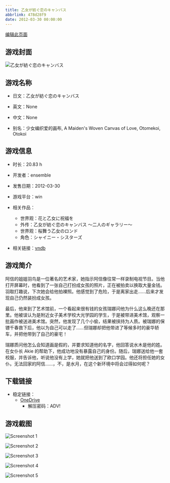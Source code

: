 ```yaml
---
title: 乙女が紡ぐ恋のキャンバス
abbrlink: 478d28f9
date: 2012-03-30 00:00:00
---
```

[编辑此页面](https://github.com/ACG-3/ADV3-source/blob/main/source/_posts/games/%E4%B9%99%E5%A5%B3%E3%81%8C%E7%B4%A1%E3%81%90%E6%81%8B%E3%81%AE%E3%82%AD%E3%83%A3%E3%83%B3%E3%83%90%E3%82%B9%20%EF%BD%9E%E4%BA%8C%E4%BA%BA%E3%81%AE%E3%82%AE%E3%83%A3%E3%83%A9%E3%83%AA%E3%83%BC%EF%BD%9E.md)

## 游戏封面

![乙女が紡ぐ恋のキャンバス](https://pan.timero.xyz/onedrive/img_lib_001/%E4%B9%99%E5%A5%B3%E3%81%8C%E7%B4%A1%E3%81%90%E6%81%8B%E3%81%AE%E3%82%AD%E3%83%A3%E3%83%B3%E3%83%90%E3%82%B9%20%EF%BD%9E%E4%BA%8C%E4%BA%BA%E3%81%AE%E3%82%AE%E3%83%A3%E3%83%A9%E3%83%AA%E3%83%BC%EF%BD%9E_cover.avif)


## 游戏名称

- 日文：乙女が紡ぐ恋のキャンバス
- 英文：None
- 中文：None

- 别名：少女编织爱的画布, A Maiden's Woven Canvas of Love, Otomekoi, Otokoi


## 游戏信息

- 时长：20.83 h
- 开发者：ensemble
- 发售日期：2012-03-30
- 游戏平台：win
- 相关作品：
   - 世界观：花と乙女に祝福を
   - 外传：乙女が紡ぐ恋のキャンバス ～二人のギャラリー～
   - 世界观：桜舞う乙女のロンド
   - 角色：シャイニー・シスターズ

- 相关链接：[vndb](https://vndb.org/v7794)


## 游戏简介

阿信的姐姐羽鸟是一位著名的艺术家，她指示阿信像往常一样录制电视节目。当他打开屏幕时，他看到了一张自己打扮成女孩的照片，正在被拍卖以换取大量金钱。羽取打趣说，下次她会给他拍裸照。他感觉到了危险，于是离家出走......后来才发现自己仍然装扮成女孩。

最后，他来到了艺术馆前，一个看起来很有钱的女孩瑞娜问他为什么这么晚还在那里。他被误认为是附近女子美术学校大光学园的学生，于是被带进美术馆，观察一批画作被送进美术馆。突然，他发现了几个小偷，结果被挟持为人质。被瑞娜的保镖千春救下后，他以为自己可以走了......但瑞娜却把他带进了等候多时的豪华轿车，并把他带到了自己的豪宅！

瑞娜质问他怎么会知道画是假的，并要求知道他的名字，他回答说水木是他的姓。在女仆长 Akie 的帮助下，他成功地没有暴露自己的身份。随后，瑞娜送给他一套校服，并告诉他，听说他没有上学，她就把他送到了欧口学园。他还将担任她的女仆。无法回家的阿信......，不，是水月，在这个新环境中将会过得如何呢？




## 下载链接

- 稳定链接：
    - [OneDrive](https://pan.timero.xyz/onedrive/adv_lib_001/%E4%B9%99%E5%A5%B3%E3%81%8C%E7%B4%A1%E3%81%90%E6%81%8B%E3%81%AE%E3%82%AD%E3%83%A3%E3%83%B3%E3%83%90%E3%82%B9%20%EF%BD%9E%E4%BA%8C%E4%BA%BA%E3%81%AE%E3%82%AE%E3%83%A3%E3%83%A9%E3%83%AA%E3%83%BC%EF%BD%9E)
        - 解压密码：ADV!



## 游戏截图


![Screenshot 1](https://pan.timero.xyz/onedrive/img_lib_001/%E4%B9%99%E5%A5%B3%E3%81%8C%E7%B4%A1%E3%81%90%E6%81%8B%E3%81%AE%E3%82%AD%E3%83%A3%E3%83%B3%E3%83%90%E3%82%B9%20%EF%BD%9E%E4%BA%8C%E4%BA%BA%E3%81%AE%E3%82%AE%E3%83%A3%E3%83%A9%E3%83%AA%E3%83%BC%EF%BD%9E_Screenshot_1.avif)

![Screenshot 2](https://pan.timero.xyz/onedrive/img_lib_001/%E4%B9%99%E5%A5%B3%E3%81%8C%E7%B4%A1%E3%81%90%E6%81%8B%E3%81%AE%E3%82%AD%E3%83%A3%E3%83%B3%E3%83%90%E3%82%B9%20%EF%BD%9E%E4%BA%8C%E4%BA%BA%E3%81%AE%E3%82%AE%E3%83%A3%E3%83%A9%E3%83%AA%E3%83%BC%EF%BD%9E_Screenshot_2.avif)

![Screenshot 3](https://pan.timero.xyz/onedrive/img_lib_001/%E4%B9%99%E5%A5%B3%E3%81%8C%E7%B4%A1%E3%81%90%E6%81%8B%E3%81%AE%E3%82%AD%E3%83%A3%E3%83%B3%E3%83%90%E3%82%B9%20%EF%BD%9E%E4%BA%8C%E4%BA%BA%E3%81%AE%E3%82%AE%E3%83%A3%E3%83%A9%E3%83%AA%E3%83%BC%EF%BD%9E_Screenshot_3.avif)

![Screenshot 4](https://pan.timero.xyz/onedrive/img_lib_001/%E4%B9%99%E5%A5%B3%E3%81%8C%E7%B4%A1%E3%81%90%E6%81%8B%E3%81%AE%E3%82%AD%E3%83%A3%E3%83%B3%E3%83%90%E3%82%B9%20%EF%BD%9E%E4%BA%8C%E4%BA%BA%E3%81%AE%E3%82%AE%E3%83%A3%E3%83%A9%E3%83%AA%E3%83%BC%EF%BD%9E_Screenshot_4.avif)

![Screenshot 5](https://pan.timero.xyz/onedrive/img_lib_001/%E4%B9%99%E5%A5%B3%E3%81%8C%E7%B4%A1%E3%81%90%E6%81%8B%E3%81%AE%E3%82%AD%E3%83%A3%E3%83%B3%E3%83%90%E3%82%B9%20%EF%BD%9E%E4%BA%8C%E4%BA%BA%E3%81%AE%E3%82%AE%E3%83%A3%E3%83%A9%E3%83%AA%E3%83%BC%EF%BD%9E_Screenshot_5.avif)

